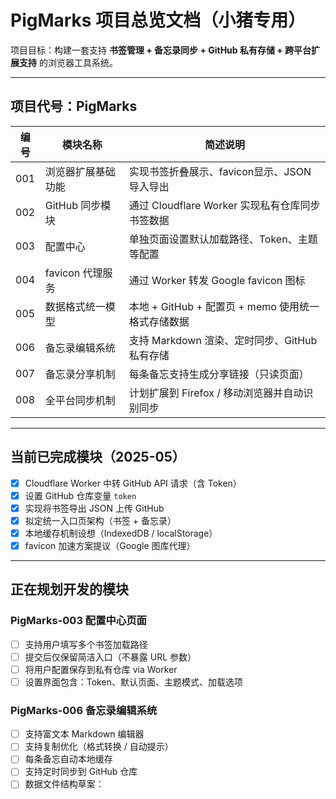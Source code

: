 # PigMarks 项目总览文档（小猪专用）

项目目标：构建一套支持 **书签管理 + 备忘录同步 + GitHub 私有存储 + 跨平台扩展支持** 的浏览器工具系统。

---

## 项目代号：PigMarks

| 编号 | 模块名称     | 简述说明 |
|------|--------------|----------|
| 001  | 浏览器扩展基础功能 | 实现书签折叠展示、favicon显示、JSON导入导出 |
| 002  | GitHub 同步模块  | 通过 Cloudflare Worker 实现私有仓库同步书签数据 |
| 003  | 配置中心      | 单独页面设置默认加载路径、Token、主题等配置 |
| 004  | favicon 代理服务 | 通过 Worker 转发 Google favicon 图标 |
| 005  | 数据格式统一模型 | 本地 + GitHub + 配置页 + memo 使用统一格式存储数据 |
| 006  | 备忘录编辑系统 | 支持 Markdown 渲染、定时同步、GitHub 私有存储 |
| 007  | 备忘录分享机制 | 每条备忘支持生成分享链接（只读页面） |
| 008  | 全平台同步机制 | 计划扩展到 Firefox / 移动浏览器并自动识别同步 |

---

## 当前已完成模块（2025-05）

- [x] Cloudflare Worker 中转 GitHub API 请求（含 Token）
- [x] 设置 GitHub 仓库变量 `token`
- [x] 实现将书签导出 JSON 上传 GitHub
- [x] 拟定统一入口页架构（书签 + 备忘录）
- [x] 本地缓存机制设想（IndexedDB / localStorage）
- [x] favicon 加速方案提议（Google 图库代理）

---

## 正在规划开发的模块

### PigMarks-003 配置中心页面

- [ ] 支持用户填写多个书签加载路径
- [ ] 提交后仅保留简洁入口（不暴露 URL 参数）
- [ ] 将用户配置保存到私有仓库 via Worker
- [ ] 设置界面包含：Token、默认页面、主题模式、加载选项

### PigMarks-006 备忘录编辑系统

- [ ] 支持富文本 Markdown 编辑器
- [ ] 支持复制优化（格式转换 / 自动提示）
- [ ] 每条备忘自动本地缓存
- [ ] 支持定时同步到 GitHub 仓库
- [ ] 数据文件结构草案：
